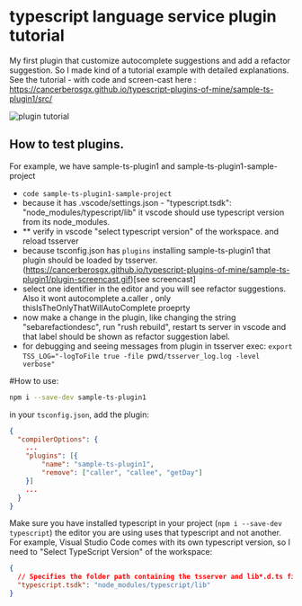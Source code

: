 # typescript language service plugin tutorial

My first plugin that customize autocomplete suggestions and add a refactor suggestion. So I made kind of a tutorial example with detailed explanations. See the tutorial - with code and screen-cast here : https://cancerberosgx.github.io/typescript-plugins-of-mine/sample-ts-plugin1/src/

![plugin tutorial](doc-assets/eplugin-screencast.gif)

## How to test plugins.

 For example, we have sample-ts-plugin1 and sample-ts-plugin1-sample-project
* `code sample-ts-plugin1-sample-project`
* because it has .vscode/settings.json -  "typescript.tsdk": "node_modules/typescript/lib"  it vscode should use typescript version from its node_modules. 
* ** verify in vscode "select typescript version" of the workspace. and reload tsserver
* because tsconfig.json has `plugins` installing sample-ts-plugin1 that plugin should be loaded by tsserver. 
(https://cancerberosgx.github.io/typescript-plugins-of-mine/sample-ts-plugin1/plugin-screencast.gif)[see screencast]
* select one identifier in the editor and you will see refactor suggestions. Also it wont autocomplete a.caller , only thisIsTheOnlyThatWillAutoComplete proeprty
* now make a change in the plugin, like changing the string "sebarefactiondesc", run "rush rebuild", restart ts server in vscode and that label should be shown as refactor suggestion label. 
* for debugging and seeing messages from plugin in tsserver exec: 
 `export TSS_LOG="-logToFile true -file `pwd`/tsserver_log.log -level verbose"`


#How to use: 
```sh
npm i --save-dev sample-ts-plugin1
```

in your `tsconfig.json`, add the plugin: 

```json
{
  "compilerOptions": {
    ...
    "plugins": [{
        "name": "sample-ts-plugin1",
        "remove": ["caller", "callee", "getDay"]
    }]
    ...
  }
}
```

Make sure you have installed typescript in your project (`npm i --save-dev typescript`) the editor you are using uses that typescript and not another. For example, Visual Studio Code comes with its own typescript version, so I need to "Select TypeScript Version" of the workspace: 
```json
{
  // Specifies the folder path containing the tsserver and lib*.d.ts files to use.
  "typescript.tsdk": "node_modules/typescript/lib"
}
```

